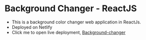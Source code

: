 # Background Changer - ReactJS

-  This is a background color changer web application in ReactJs.
-  Deployed on Netlify
-  Click me to open live deployment, [Background-changer](https://background-changer-aks.netlify.app/)

